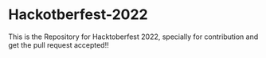 # Hackotberfest-2022
This is the Repository for Hacktoberfest 2022, specially for contribution and get the pull request accepted!!
